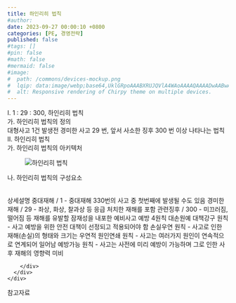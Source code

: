 ```yaml
---
title: 하인리히 법칙
#author: 
date: 2023-09-27 00:00:10 +0800
categories: [PE, 경영전략]
published: false
#tags: []
#pin: false
#math: false
#mermaid: false
#image:
#  path: /commons/devices-mockup.png
#  lqip: data:image/webp;base64,UklGRpoAAABXRUJQVlA4WAoAAAAQAAAADwAABwAAQUxQSDIAAAARL0AmbZurmr57yyIiqE8oiG0bejIYEQTgqiDA9vqnsUSI6H+oAERp2HZ65qP/VIAWAFZQOCBCAAAA8AEAnQEqEAAIAAVAfCWkAALp8sF8rgRgAP7o9FDvMCkMde9PK7euH5M1m6VWoDXf2FkP3BqV0ZYbO6NA/VFIAAAA
#  alt: Responsive rendering of Chirpy theme on multiple devices.
---
```


<div class="post-wrap">
  <div class="para">
    <div class="para-title">
      I. 1 : 29 : 300, 하인리히 법칙
    </div>
    <div class="para-cntnt">
      <div class="para">
        <div class="para-title">
          가. 하인리히 법칙의 정의
        </div>
        <div class="para-cntnt">
            대형사고 1건 발생전 경미한 사고 29 번, 앞서 사소한 징후 300 번 이상 나타나는 법칙
        </div>
      </div>
    </div>
  </div>
  
  <div class="para">
    <div class="para-title">
      II. 하인리히 법칙
    </div>
    <div class="para-cntnt">
      <div class="para">
        <div class="para-title">
          가. 하인리히 법칙의 아키텍처
        </div>
        <div class="para-cntnt">
          <figure class="post-figure">
            <img src="/assets/img/posts/하인리히-법칙.png" alt="하인리히 법칙">
<!--            <figcaption>Source: Unveiling the Metaverse: Exploring Emerging Trends, Multifaceted Perspectives, and Future Challenges</figcaption>-->
          </figure>
        </div>
      </div>
      <div class="para">
        <div class="para-title">
          나. 하인리히 법칙의 구성요소
        </div>
        <div class="para-cntnt">
          <table class="post-table">
          </table>
          상세설명
  중대재해 / 1 - 중대재해 330번의 사고 중 첫번째에 발생될 수도 있음
  경미한재해 / 29 - 좌상, 화상, 찰과상 등 응급 처치한 재해를 포함
  관련징후 / 300 - 미끄러짐, 떨어짐 등 재해를 유발할 잠재성을 내포한 예비사고
예방 4원칙 대손원예
  대책강구 원칙 - 사고 예방을 위한 안전 대책이 선정되고 적용되어야 함
  손실우연 원칙 - 사고로 인한 재해(손실)의 형태와 크기는 우연적
  원인연쇄 원칙 - 사고는 여러가지 원인이 연속적으로 연계되어 일어남
  예방가능 원칙 - 사고는 사전에 미리 예방이 가능하며 그로 인한 사후 재해의 영향력 미비

        </div>
      </div>
    </div>
  </div>

  <div class="refr-wrap">
    <div class="refr-title">
        참고자료
    </div>
    <ol class="refr-list">
    <!--    <li>(나현식, 최대선) <a target="_blank" href="https://scienceon.kisti.re.kr/commons/util/originalView.do?cn=JAKO202225948430499&oCn=JAKO202225948430499&dbt=JAKO&journal=NJOU00291864">메타버스 보안 위협 요소 및 대응 방안 검토</a></li>-->
    <!--    <li>(M. Uddin, S. Manickam, H. Ullah, M. Obaidat and A. Dandoush) <a target="_blank" href="https://ieeexplore.ieee.org/abstract/document/10138386">Unveiling the Metaverse: Exploring Emerging Trends, Multifaceted Perspectives, and Future Challenges</a></li>-->
    </ol>
  </div>
</div>
